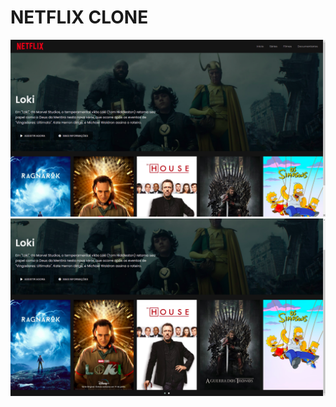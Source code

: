 # NETFLIX CLONE

![Preview](https://raw.githubusercontent.com/ThamyrisSantana/netflix-clone/main/assets/preview1.png)
![Preview](https://raw.githubusercontent.com/ThamyrisSantana/netflix-clone/main/assets/preview2.png)